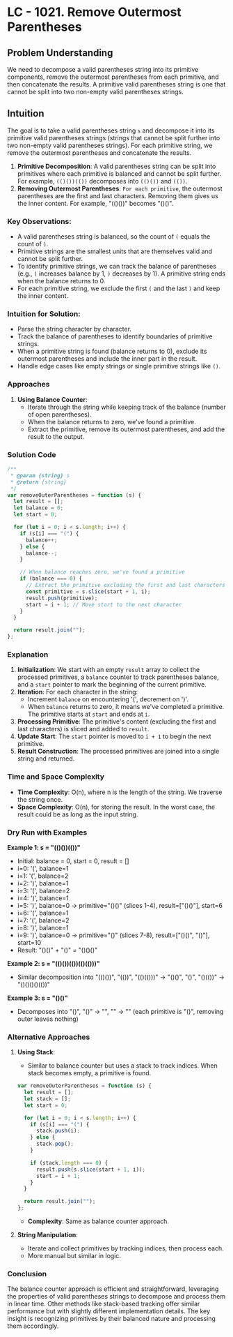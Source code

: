 # LC - 1021. Remove Outermost Parentheses

## Problem Understanding

We need to decompose a valid parentheses string into its primitive components, remove the outermost parentheses from each primitive, and then concatenate the results. A primitive valid parentheses string is one that cannot be split into two non-empty valid parentheses strings.

## Intuition

The goal is to take a valid parentheses string `s` and decompose it into its primitive valid parentheses strings (strings that cannot be split further into two non-empty valid parentheses strings). For each primitive string, we remove the outermost parentheses and concatenate the results.

1. **Primitive Decomposition**: A valid parentheses string can be split into primitives where each primitive is balanced and cannot be split further. For example, `(()())(())` decomposes into `(()())` and `(())`.
2. **Removing Outermost Parentheses**: `For each primitive`, the outermost parentheses are the first and last characters. Removing them gives us the inner content. For example, "(()())" becomes "()()".

### Key Observations:

- A valid parentheses string is balanced, so the count of `(` equals the count of `)`.
- Primitive strings are the smallest units that are themselves valid and cannot be split further.
- To identify primitive strings, we can track the balance of parentheses (e.g., `(` increases balance by 1, `)` decreases by 1). A primitive string ends when the balance returns to 0.
- For each primitive string, we exclude the first `(` and the last `)` and keep the inner content.

### Intuition for Solution:

- Parse the string character by character.
- Track the balance of parentheses to identify boundaries of primitive strings.
- When a primitive string is found (balance returns to 0), exclude its outermost parentheses and include the inner part in the result.
- Handle edge cases like empty strings or single primitive strings like `()`.

### Approaches

1. **Using Balance Counter**:
   - Iterate through the string while keeping track of the balance (number of open parentheses).
   - When the balance returns to zero, we've found a primitive.
   - Extract the primitive, remove its outermost parentheses, and add the result to the output.

### Solution Code

```javascript
/**
 * @param {string} s
 * @return {string}
 */
var removeOuterParentheses = function (s) {
  let result = [];
  let balance = 0;
  let start = 0;

  for (let i = 0; i < s.length; i++) {
    if (s[i] === "(") {
      balance++;
    } else {
      balance--;
    }

    // When balance reaches zero, we've found a primitive
    if (balance === 0) {
      // Extract the primitive excluding the first and last characters
      const primitive = s.slice(start + 1, i);
      result.push(primitive);
      start = i + 1; // Move start to the next character
    }
  }

  return result.join("");
};
```

### Explanation

1. **Initialization**: We start with an empty `result` array to collect the processed primitives, a `balance` counter to track parentheses balance, and a `start` pointer to mark the beginning of the current primitive.
2. **Iteration**: For each character in the string:
   - Increment `balance` on encountering '(', decrement on ')'.
   - When `balance` returns to zero, it means we've completed a primitive. The primitive starts at `start` and ends at `i`.
3. **Processing Primitive**: The primitive's content (excluding the first and last characters) is sliced and added to `result`.
4. **Update Start**: The `start` pointer is moved to `i + 1` to begin the next primitive.
5. **Result Construction**: The processed primitives are joined into a single string and returned.

### Time and Space Complexity

- **Time Complexity**: O(n), where n is the length of the string. We traverse the string once.
- **Space Complexity**: O(n), for storing the result. In the worst case, the result could be as long as the input string.

### Dry Run with Examples

**Example 1: s = "(()())(())"**

- Initial: balance = 0, start = 0, result = []
- i=0: '(', balance=1
- i=1: '(', balance=2
- i=2: ')', balance=1
- i=3: '(', balance=2
- i=4: ')', balance=1
- i=5: ')', balance=0 → primitive="()()" (slices 1-4), result=["()()"], start=6
- i=6: '(', balance=1
- i=7: '(', balance=2
- i=8: ')', balance=1
- i=9: ')', balance=0 → primitive="()" (slices 7-8), result=["()()", "()"], start=10
- Result: "()()" + "()" = "()()()"

**Example 2: s = "(()())(())(()(()))"**

- Similar decomposition into "(()())", "(())", "(()(()))" → "()()", "()", "()(())" → "()()()()(())"

**Example 3: s = "()()"**

- Decomposes into "()", "()" → "", "" → "" (each primitive is "()", removing outer leaves nothing)

### Alternative Approaches

1. **Using Stack**:

   - Similar to balance counter but uses a stack to track indices. When stack becomes empty, a primitive is found.

   ```javascript
   var removeOuterParentheses = function (s) {
     let result = [];
     let stack = [];
     let start = 0;

     for (let i = 0; i < s.length; i++) {
       if (s[i] === "(") {
         stack.push(i);
       } else {
         stack.pop();
       }

       if (stack.length === 0) {
         result.push(s.slice(start + 1, i));
         start = i + 1;
       }
     }

     return result.join("");
   };
   ```

   - **Complexity**: Same as balance counter approach.

2. **String Manipulation**:
   - Iterate and collect primitives by tracking indices, then process each.
   - More manual but similar in logic.

### Conclusion

The balance counter approach is efficient and straightforward, leveraging the properties of valid parentheses strings to decompose and process them in linear time. Other methods like stack-based tracking offer similar performance but with slightly different implementation details. The key insight is recognizing primitives by their balanced nature and processing them accordingly.
